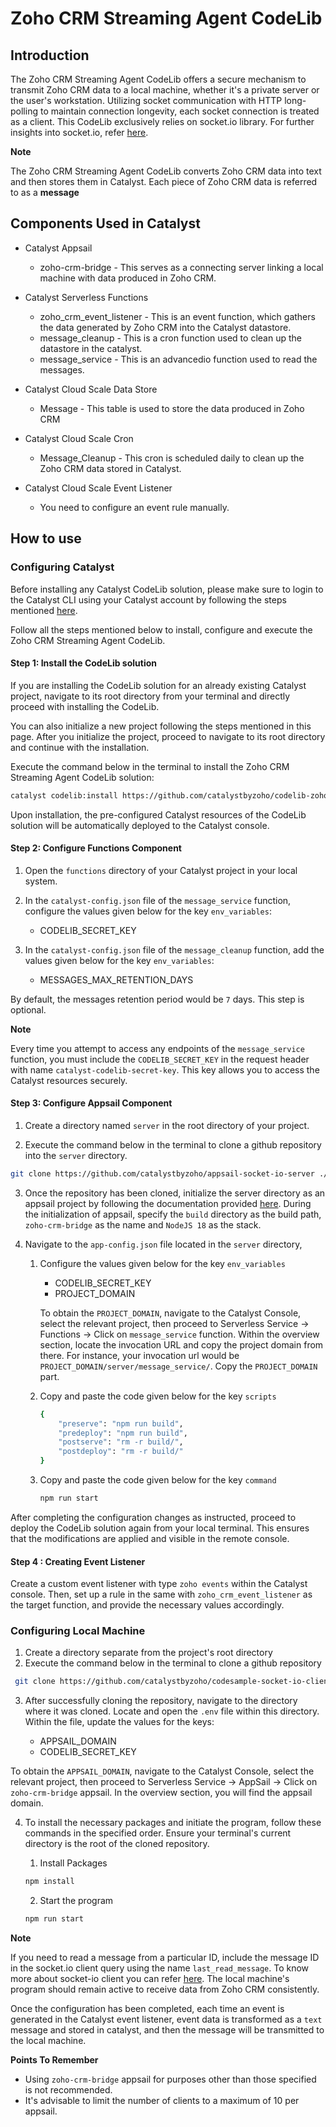 # Zoho CRM Streaming Agent CodeLib

##  **Introduction**

The Zoho CRM Streaming Agent CodeLib offers a secure mechanism to transmit Zoho CRM data to a local machine, whether it's a private server or the user's workstation. Utilizing socket communication with HTTP long-polling to maintain connection longevity, each socket connection is treated as a client. This CodeLib exclusively relies on socket.io library. For further insights into socket.io, refer [here](https://socket.io/docs/v4/).

**Note**

The Zoho CRM Streaming Agent CodeLib converts Zoho CRM data into text and then stores them in Catalyst. Each piece of Zoho CRM data is referred to as a **message**

## **Components Used in Catalyst**

- Catalyst Appsail
    - zoho-crm-bridge - This serves as a connecting server linking a local machine with data produced in Zoho CRM.

- Catalyst Serverless Functions
    - zoho_crm_event_listener - This is an event function, which gathers the data generated by Zoho CRM into the Catalyst datastore.
    - message_cleanup - This is a cron function used to clean up the datastore in the catalyst.
    - message_service - This is an advancedio function used to read the messages.

- Catalyst Cloud Scale Data Store
    - Message - This table is used to store the data produced in Zoho CRM

- Catalyst Cloud Scale Cron
    - Message_Cleanup - This cron is scheduled daily to clean up the Zoho CRM data stored in Catalyst.

- Catalyst Cloud Scale Event Listener
    - You need to configure an event rule manually.

## **How to use**

### **Configuring Catalyst**

Before installing any Catalyst CodeLib solution, please make sure to login to the Catalyst CLI using your Catalyst account by following the steps mentioned [here](https://docs.catalyst.zoho.com/en/cli/v1/cli-command-reference/).

Follow all the steps mentioned below to install, configure and execute the Zoho CRM Streaming Agent CodeLib.

#### **Step 1: Install the CodeLib solution**

If you are installing the CodeLib solution for an already existing Catalyst project, navigate to its root directory from your terminal and directly proceed with installing the CodeLib.

You can also initialize a new project following the steps mentioned in this page. After you initialize the project, proceed to navigate to its root directory and continue with the installation.

Execute the command below in the terminal to install the Zoho CRM Streaming Agent CodeLib solution:

```bash
catalyst codelib:install https://github.com/catalystbyzoho/codelib-zoho-crm-streaming-agent
```

Upon installation, the pre-configured Catalyst resources of the CodeLib solution will be automatically deployed to the Catalyst console.

#### **Step 2: Configure Functions Component**

1. Open the `functions` directory of your Catalyst project in your local system.
2. In the `catalyst-config.json` file of the `message_service` function, configure the values given below for the key `env_variables`:

    -   CODELIB_SECRET_KEY
3.  In the `catalyst-config.json` file of the `message_cleanup` function, add the values given below for the key `env_variables`:

    -   MESSAGES_MAX_RETENTION_DAYS

By default, the messages retention period would be `7` days. This step is optional.

**Note**

Every time you attempt to access any endpoints of the `message_service` function, you must include the `CODELIB_SECRET_KEY` in the request header with name `catalyst-codelib-secret-key`. This key allows you to access the Catalyst resources securely.

#### **Step 3: Configure Appsail Component**

1.  Create a directory named `server` in the root directory of your project.

2.  Execute the command below in the terminal to clone a github repository into the `server` directory.

 ```bash 
 git clone https://github.com/catalystbyzoho/appsail-socket-io-server ./server
 ```

3.  Once the repository has been cloned, initialize the server directory as an appsail project by following the documentation provided  [here](https://docs.catalyst.zoho.com/en/cli/v1/initialize-resources/initialize-appsail/). During the initialization of appsail, specify the `build` directory as the build path, `zoho-crm-bridge` as the name and `NodeJS 18` as the stack.

4.  Navigate to the `app-config.json` file located in the `server` directory, 
    1.  Configure the values given below for the key `env_variables`

        -  CODELIB_SECRET_KEY
        -  PROJECT_DOMAIN
    
        To obtain the `PROJECT_DOMAIN`, navigate to the Catalyst Console, select the relevant project, then proceed to Serverless Service -\> Functions -\> Click on `message_service` function. Within the overview section, locate the invocation URL and copy the project domain from there. For instance, your invocation url would be `PROJECT_DOMAIN/server/message_service/`. Copy the `PROJECT_DOMAIN` part.
        
    2.  Copy and paste the code given below for the key `scripts`

        ```bash
        {
            "preserve": "npm run build",
            "predeploy": "npm run build",
            "postserve": "rm -r build/",
            "postdeploy": "rm -r build/"
        }
        ```
        
    3. Copy and paste the code given below for the key `command`
    
        ```bash
        npm run start
        ```

After completing the configuration changes as instructed, proceed to deploy the CodeLib solution again from your local terminal. This ensures that the modifications are applied and visible in the remote console.

#### **Step 4 : Creating Event Listener**

Create a custom event listener with type `zoho events` within the Catalyst console. Then, set up a rule in the same with `zoho_crm_event_listener` as the target function, and provide the necessary values accordingly.

### **Configuring Local Machine**

1.  Create a directory separate from the project's root directory
2.  Execute the command below in the terminal to clone a github repository
```bash
 git clone https://github.com/catalystbyzoho/codesample-socket-io-client
```
3.  After successfully cloning the repository, navigate to the directory where it was cloned. Locate and open the `.env` file within this directory. Within the file, update the values for the keys:

    -  APPSAIL_DOMAIN
    -  CODELIB_SECRET_KEY

To obtain the `APPSAIL_DOMAIN`, navigate to the Catalyst Console, select the relevant project, then proceed to Serverless Service -\> AppSail -\> Click on `zoho-crm-bridge` appsail. In the overview section, you will find the appsail domain.

4.  To install the necessary packages and initiate the program, follow these commands in the specified order. Ensure your terminal's current directory is the root of the cloned repository.

    1.  Install Packages
    ```bash
    npm install
    ```
    2.  Start the program
    ```bash
    npm run start
    ```

**Note**

If you need to read a message from a particular ID, include the message ID in the socket.io client query using the name `last_read_message`. To know more about socket-io client you can refer [here](https://socket.io/docs/v4/client-initialization/). The local machine's program should remain active to receive data from Zoho CRM consistently.

Once the configuration has been completed, each time an event is generated in the Catalyst event listener, event data is transformed as a `text` message and stored in catalyst, and then the message will be transmitted to the local machine.

**Points To Remember**

- Using `zoho-crm-bridge` appsail for purposes other than those specified is not recommended.
- It's advisable to limit the number of clients to a maximum of 10 per appsail.
